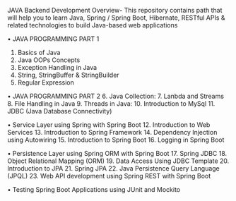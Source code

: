 JAVA Backend Development
Overview- This repository contains path that will help you to learn Java, Spring / Spring Boot, Hibernate, RESTful APIs & related technologies to build Java-based web applications

•	JAVA PROGRAMMING PART 1
1.	Basics of Java
2.	Java OOPs Concepts
3.	Exception Handling in Java
4.	String, StringBuffer & StringBuilder
5.	Regular Expression

•	JAVA PROGRAMMING PART 2
6.	Java Collection:
7.	Lanbda and Streams
8.	 File Handling in Java
9.	Threads in Java:
10.	Introduction to MySql
11.	JDBC (Java Database Connectivity)

•	Service Layer using Spring with Spring Boot
12.	Introduction to Web Services
13.	Introduction to Spring Framework
14.	Dependency Injection using Autowiring
15.	Introduction to Spring Boot
16.	Logging in Spring Boot 

•	Persistence Layer using Spring ORM with Spring Boot 
17.	Spring JDBC
18.	Object Relational Mapping (ORM)
19.	Data Access Using JDBC Template
20.	Introduction to JPA
21.	Spring JPA
22.	Java Persistence Query Language (JPQL)
23.	Web API development using Spring REST with Spring Boot

•	Testing Spring Boot Applications using JUnit and Mockito


 

